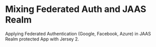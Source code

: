 # Mixing Federated Auth and JAAS Realm

Applying Federated Authentication (Google, Facebook, Azure) in JAAS Realm protected App with Jersey 2.
